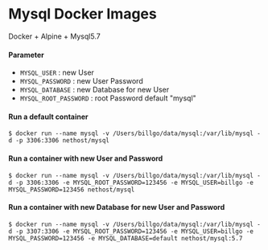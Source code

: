 # Mysql Docker Images

Docker + Alpine + Mysql5.7

#### Parameter
- `MYSQL_USER` : new User
- `MYSQL_PASSWORD` : new User Password
- `MYSQL_DATABASE` : new Database for new User
- `MYSQL_ROOT_PASSWORD` : root Password default "mysql"

#### Run a default container
```
$ docker run --name mysql -v /Users/billgo/data/mysql:/var/lib/mysql -d -p 3306:3306 nethost/mysql
```

#### Run a container with new User and Password
```
$ docker run --name mysql -v /Users/billgo/data/mysql:/var/lib/mysql -d -p 3306:3306 -e MYSQL_ROOT_PASSWORD=123456 -e MYSQL_USER=billgo -e MYSQL_PASSWORD=123456 nethost/mysql
```

#### Run a container with new Database for new User and Password
```
$ docker run --name mysql -v /Users/billgo/data/mysql:/var/lib/mysql -d -p 3307:3306 -e MYSQL_ROOT_PASSWORD=123456 -e MYSQL_USER=billgo -e MYSQL_PASSWORD=123456 -e MYSQL_DATABASE=default nethost/mysql:5.7
```